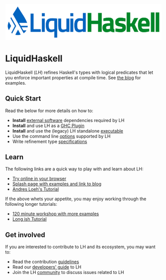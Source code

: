 ![LiquidHaskell](img/logo.png)

# LiquidHaskell 

LiquidHaskell (_LH_) refines Haskell's types with logical 
predicates that let you enforce important properties at 
compile time. See [the blog](https://ucsd-progsys.github.io/liquidhaskell-blog/) 
for examples.

## Quick Start

Read the below for more details on how to:

* **Install** [external software](install.md) dependencies required by LH
* **Install** and use LH as a [GHC Plugin](plugin.md)
* **Install** and use the (legacy) LH standalone [executable](legacy.md) 
* Use the command line [options](options.md) supported by LH
* Write refinement type [specifications](specifications.md)

## Learn

The following links are a quick way to play with and learn about LH:

* [Try online in your browser](http://goto.ucsd.edu:8090/index.html)
* [Splash page with examples and link to blog](https://ucsd-progsys.github.io/liquidhaskell-blog/)
* [Andres Loeh's Tutorial](https://liquid.kosmikus.org)

If the above whets your appetite, you may enjoy working through the following longer tutorials:

* [120 minute workshop with more examples](http://ucsd-progsys.github.io/lh-workshop/01-index.html)
* [Long ish Tutorial](http://ucsd-progsys.github.io/liquidhaskell-tutorial/)

## Get involved

If you are interested to contribute to LH and its ecosystem, you may want to:

* Read the contribution [guidelines](contributing.md)
* Read our [developers' guide](develop.md) to LH
* Join the LH [community](community.md) to discuss issues related to LH
